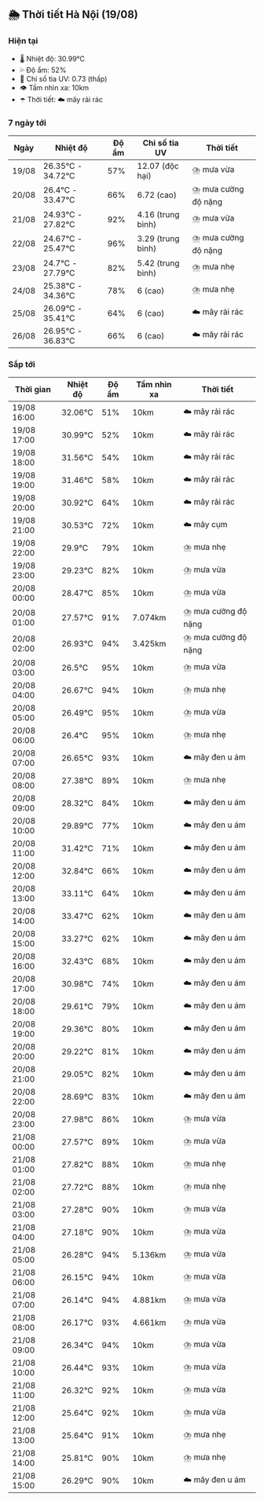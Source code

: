 ## 🌦️ Thời tiết Hà Nội (19/08)

### Hiện tại

- 🌡️ Nhiệt độ: 30.99℃
- 💦 Độ ẩm: 52%
- 🌟 Chỉ số tia UV: 0.73 (thấp)
- 👁️ Tầm nhìn xa: 10km
- ☂️ Thời tiết: ☁️ mây rải rác

### 7 ngày tới

| Ngày | Nhiệt độ | Độ ẩm | Chỉ số tia UV | Thời tiết |
| --- | --- | --- | --- | --- |
| 19/08 | 26.35℃ - 34.72℃ | 57% | 12.07 (độc hại) | ⛈️ mưa vừa |
| 20/08 | 26.4℃ - 33.47℃ | 66% | 6.72 (cao) | ⛈️ mưa cường độ nặng |
| 21/08 | 24.93℃ - 27.82℃ | 92% | 4.16 (trung bình) | ⛈️ mưa vừa |
| 22/08 | 24.67℃ - 25.47℃ | 96% | 3.29 (trung bình) | ⛈️ mưa cường độ nặng |
| 23/08 | 24.7℃ - 27.79℃ | 82% | 5.42 (trung bình) | ⛈️ mưa nhẹ |
| 24/08 | 25.38℃ - 34.36℃ | 78% | 6 (cao) | ⛈️ mưa nhẹ |
| 25/08 | 26.09℃ - 35.41℃ | 64% | 6 (cao) | ☁️ mây rải rác |
| 26/08 | 26.95℃ - 36.83℃ | 66% | 6 (cao) | ☁️ mây rải rác |

### Sắp tới

| Thời gian | Nhiệt độ | Độ ẩm | Tầm nhìn xa | Thời tiết |
| --- | --- | --- | --- | --- |
| 19/08 16:00 | 32.06℃ | 51% | 10km | ☁️ mây rải rác |
| 19/08 17:00 | 30.99℃ | 52% | 10km | ☁️ mây rải rác |
| 19/08 18:00 | 31.56℃ | 54% | 10km | ☁️ mây rải rác |
| 19/08 19:00 | 31.46℃ | 58% | 10km | ☁️ mây rải rác |
| 19/08 20:00 | 30.92℃ | 64% | 10km | ☁️ mây rải rác |
| 19/08 21:00 | 30.53℃ | 72% | 10km | ☁️ mây cụm |
| 19/08 22:00 | 29.9℃ | 79% | 10km | ⛈️ mưa nhẹ |
| 19/08 23:00 | 29.23℃ | 82% | 10km | ⛈️ mưa vừa |
| 20/08 00:00 | 28.47℃ | 85% | 10km | ⛈️ mưa vừa |
| 20/08 01:00 | 27.57℃ | 91% | 7.074km | ⛈️ mưa cường độ nặng |
| 20/08 02:00 | 26.93℃ | 94% | 3.425km | ⛈️ mưa cường độ nặng |
| 20/08 03:00 | 26.5℃ | 95% | 10km | ⛈️ mưa vừa |
| 20/08 04:00 | 26.67℃ | 94% | 10km | ⛈️ mưa nhẹ |
| 20/08 05:00 | 26.49℃ | 95% | 10km | ⛈️ mưa vừa |
| 20/08 06:00 | 26.4℃ | 95% | 10km | ⛈️ mưa nhẹ |
| 20/08 07:00 | 26.65℃ | 93% | 10km | ☁️ mây đen u ám |
| 20/08 08:00 | 27.38℃ | 89% | 10km | ⛈️ mưa nhẹ |
| 20/08 09:00 | 28.32℃ | 84% | 10km | ☁️ mây đen u ám |
| 20/08 10:00 | 29.89℃ | 77% | 10km | ☁️ mây đen u ám |
| 20/08 11:00 | 31.42℃ | 71% | 10km | ☁️ mây đen u ám |
| 20/08 12:00 | 32.84℃ | 66% | 10km | ☁️ mây đen u ám |
| 20/08 13:00 | 33.11℃ | 64% | 10km | ☁️ mây đen u ám |
| 20/08 14:00 | 33.47℃ | 62% | 10km | ☁️ mây đen u ám |
| 20/08 15:00 | 33.27℃ | 62% | 10km | ☁️ mây đen u ám |
| 20/08 16:00 | 32.43℃ | 68% | 10km | ☁️ mây đen u ám |
| 20/08 17:00 | 30.98℃ | 74% | 10km | ☁️ mây đen u ám |
| 20/08 18:00 | 29.61℃ | 79% | 10km | ☁️ mây đen u ám |
| 20/08 19:00 | 29.36℃ | 80% | 10km | ☁️ mây đen u ám |
| 20/08 20:00 | 29.22℃ | 81% | 10km | ☁️ mây đen u ám |
| 20/08 21:00 | 29.05℃ | 82% | 10km | ☁️ mây đen u ám |
| 20/08 22:00 | 28.69℃ | 83% | 10km | ☁️ mây đen u ám |
| 20/08 23:00 | 27.98℃ | 86% | 10km | ⛈️ mưa vừa |
| 21/08 00:00 | 27.57℃ | 89% | 10km | ⛈️ mưa vừa |
| 21/08 01:00 | 27.82℃ | 88% | 10km | ⛈️ mưa nhẹ |
| 21/08 02:00 | 27.72℃ | 88% | 10km | ⛈️ mưa nhẹ |
| 21/08 03:00 | 27.28℃ | 90% | 10km | ⛈️ mưa vừa |
| 21/08 04:00 | 27.18℃ | 90% | 10km | ⛈️ mưa vừa |
| 21/08 05:00 | 26.28℃ | 94% | 5.136km | ⛈️ mưa vừa |
| 21/08 06:00 | 26.15℃ | 94% | 10km | ⛈️ mưa vừa |
| 21/08 07:00 | 26.14℃ | 94% | 4.881km | ⛈️ mưa vừa |
| 21/08 08:00 | 26.17℃ | 93% | 4.661km | ⛈️ mưa vừa |
| 21/08 09:00 | 26.34℃ | 94% | 10km | ⛈️ mưa vừa |
| 21/08 10:00 | 26.44℃ | 93% | 10km | ⛈️ mưa vừa |
| 21/08 11:00 | 26.32℃ | 92% | 10km | ⛈️ mưa vừa |
| 21/08 12:00 | 25.64℃ | 92% | 10km | ⛈️ mưa vừa |
| 21/08 13:00 | 25.64℃ | 91% | 10km | ⛈️ mưa nhẹ |
| 21/08 14:00 | 25.81℃ | 90% | 10km | ⛈️ mưa nhẹ |
| 21/08 15:00 | 26.29℃ | 90% | 10km | ☁️ mây đen u ám |
